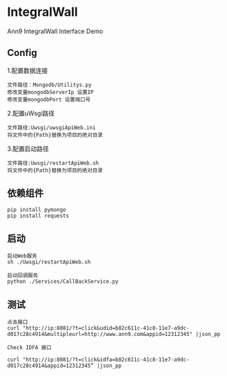 # IntegralWall
Ann9 IntegralWall Interface Demo


## Config

1.配置数据连接

    文件路径：Mongodb/Utilitys.py 
    修改变量mongodbServerIp 设置IP
    修改变量mongodbPort 设置端口号
2.配置uWsgi路径

    文件路径:Uwsgi/uwsgiApiWeb.ini
    将文件中的{Path}替换为项目的绝对目录  

3.配置启动路径

    文件路径:Uwsgi/restartApiWeb.sh
    将文件中的{Path}替换为项目的绝对目录 

## 依赖组件

    pip install pymongo
    pip install requests
  
## 启动

    启动Web服务
    sh ./Uwsgi/restartApiWeb.sh
    
    启动回调服务
    python ./Services/CallBackService.py
    


## 测试

    点击接口
    curl "http://ip:8081/?t=click&udid=b82c611c-41c8-11e7-a9dc-d017c28c4914&multipleurl=http://www.ann9.com&appid=12312345" |json_pp
    
    Check IDFA 接口
    
    curl "http://ip:8081/?t=click&idfa=b82c611c-41c8-11e7-a9dc-d017c28c4914&appid=12312345“ |json_pp

    
   